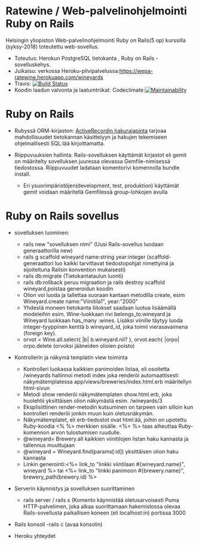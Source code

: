 # Ratewine / Web-palvelinohjelmointi Ruby on Rails

 Helsingin yliopiston Web-palvelinohjelmointi Ruby on Rails(5 op) kurssilla (syksy-2018)  toteutettu web-sovellus. 
 - Toteutus: Herokun PostgreSQL tietokanta , Ruby on Rails -sovelluskehys.
 - Julkaisu: verkossa Heroku-pilvipalvelussa:https://wepa-ratewine.herokuapp.com/wineyards
 - Travis: [![Build Status](https://travis-ci.org/vsvala/ratewine.svg?branch=master)](https://travis-ci.org/vsvala/ratewine)
 - Koodin laadun valvonta ja laatumtriikat: Codeclimate:[![Maintainability](https://api.codeclimate.com/v1/badges/b70919286f2ca8dd8d12/maintainability)](https://codeclimate.com/github/vsvala/ratewine/maintainability)
 
 
 
# Ruby on Rails

- Rubyssä ORM-kirjaston: [ActiveRecordin  hakurajapinta](https://guides.rubyonrails.org/active_record_querying.html) tarjoaa mahdollisuudet tietokannan käsittelyyn ja hakujen tekemiseen ohjelmallisesti SQL:lää kirjoittamatta. 

- Riippuvuuksien hallinta: Rails-sovelluksen käyttämät kirjastot eli gemit on määritelty sovelluksen juuressa olevassa Gemfile-nimisessä tiedostossa. Riippuvuudet ladataan komentorivi komennolla bundle install.
   - Eri ysuorimpäristöjen(development, test, produktion) käyttämät gemit voidaan määritellä Gemfilessä group-lohkojen avulla


# Ruby on Rails sovellus

- sovelluksen luominen: 
     - rails new "sovelluksen nimi" (Uusi Rails-sovellus luodaan generaattorilla new)
     - rails g scaffold wineyard name:string year:integer (scaffold-generaattori luo kaikki tarvittavat tiedostopohjat
     nimettyinä ja sijoiteltuna Railsin konvention mukaisesti)
     - rails db:migrate (Tietokantataulun luonti) 
     - rails db:rollback peruu migraation ja rails destroy scaffold wineyard,poistaa generoidun koodin 
     - Olion voi luoda ja tallettaa suoraan kantaan metodilla create, esim Wineyard.create name:"Viinitila1", year:"2000"
     - Yhdestä moneen tietokanta liitokset saadaan luotua lisäämällä modeleihin esim. Wine-luokkaan rivi 
     belongs_to:wineyard ja Wineyard luokkaan has_many :wines. Lisäksi viinille täytyy luoda integer-tyyppinen kenttä b
     wineyard_id, joka toimii vierasavaimena (foreign key). 
     - orvot = Wine.all.select{ |b| b.wineyard.nil? }, orvot.each{ |orpo| orpo.delete (orvoksi jääneiden olioien poisto)
 
 - Kontrollerin ja näkymä templatin view toiminta 
     - Kontrolleri luokassa kaikkien panimoiden listaa, eli osoitetta /wineyards hallinnoi metodi index joka renderöi
     automaattisesti näkymätemplatessa app/views/breweries/index.html.erb määritellyn html-sivun
     - Metodi show renderöi näkymätemplaten show.html.erb, joka huolehtii yksittäisen olion näkymästä esim. /wineyards/3
     - Eksplisiittinen render-metodin kutsuminen on tarpeen vain silloin kun kontrolleri renderöi jonkin muun kuin
     oletusnäkymän.
     - Näkymätemplatet, eli erb-tiedostot ovat html:ää, joihin on upotettu Ruby-koodia <% %> merkkien sisälle. <%= %> taas
     aiheuttaa Ruby-komennon arvon tulostumisen ruudulle.
     - @wineyard= Brewery.all kaikkien viinitilojen listan haku kannasta ja tallennus muuttujaan
     - @wineyard = Wineyard.find(params[:id]) yksittäisen olion haku kannasta
     - Linkin generointi:<%= link_to "linkki viintilaan #{wineyard.name}", wineyard %> 
     tai <%= link_to "linkki panimoon #{brewery.name}", brewery_path(brewery.id) %>
     
 - Serverin käynnistys ja sovelluksen suorittaminen
   - rails server /  rails s  (Komento käynnistää oletusarvoisesti Puma HTTP-palvelimen, joka alkaa suorittamaan hakemistossa  olevaa Rails-sovellusta paikallisen koneen (eli localhost:in) portissa 3000

- Rails konsoli
 -rails c  (avaa konsolin)
 
 - Heroku yhteydet
